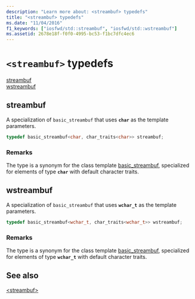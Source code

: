 ```yaml
---
description: "Learn more about: <streambuf> typedefs"
title: "<streambuf> typedefs"
ms.date: "11/04/2016"
f1_keywords: ["iosfwd/std::streambuf", "iosfwd/std::wstreambuf"]
ms.assetid: 2678e18f-f0f0-4995-bc53-f1bc7dfc4ec6
---
```

# `<streambuf>` typedefs

[streambuf](#streambuf)\
[wstreambuf](#wstreambuf)

## <a name="streambuf"></a> streambuf

A specialization of `basic_streambuf` that uses **`char`** as the template parameters.

```cpp
typedef basic_streambuf<char, char_traits<char>> streambuf;
```

### Remarks

The type is a synonym for the class template [basic_streambuf](../standard-library/basic-streambuf-class.md), specialized for elements of type **`char`** with default character traits.

## <a name="wstreambuf"></a> wstreambuf

A specialization of `basic_streambuf` that uses **`wchar_t`** as the template parameters.

```cpp
typedef basic_streambuf<wchar_t, char_traits<wchar_t>> wstreambuf;
```

### Remarks

The type is a synonym for the class template [basic_streambuf](../standard-library/basic-streambuf-class.md), specialized for elements of type **`wchar_t`** with default character traits.

## See also

[\<streambuf>](../standard-library/streambuf.md)

